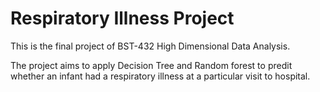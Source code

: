 # Respiratory Illness Project
This is the final project of BST-432 High Dimensional Data Analysis. 

The project aims to apply Decision Tree and Random forest to predit whether an infant had a respiratory illness at a particular visit to hospital. 
